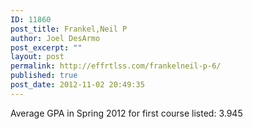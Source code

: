 ```yaml
---
ID: 11860
post_title: Frankel,Neil P
author: Joel DesArmo
post_excerpt: ""
layout: post
permalink: http://effrtlss.com/frankelneil-p-6/
published: true
post_date: 2012-11-02 20:49:35
---
```

<p>Average GPA in Spring 2012 for first course listed: 3.945</p>